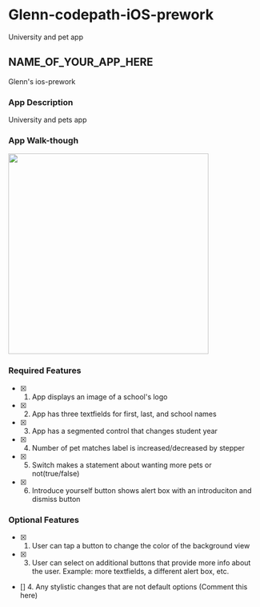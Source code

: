 # Glenn-codepath-iOS-prework
University and pet app
## NAME_OF_YOUR_APP_HERE
Glenn's ios-prework
### App Description
University and pets app


### App Walk-though

<img src="https://i.imgur.com/zvy6tmP.gif" width=400><br>

### Required Features

- [x] 1. App displays an image of a school's logo
- [x] 2. App has three textfields for first, last, and school names
- [x] 3. App has a segmented control that changes student year
- [x] 4. Number of pet matches label is increased/decreased by stepper
- [x] 5. Switch makes a statement about wanting more pets or not(true/false) 
- [x] 6. Introduce yourself button shows alert box with an introduciton and dismiss button

### Optional Features

- [x] 1. User can tap a button to change the color of the background view
- [x] 3. User can select on additional buttons that provide more info about the user. Example: more textfields, a different alert box, etc.
- [] 4. Any stylistic changes that are not default options (Comment this here)
